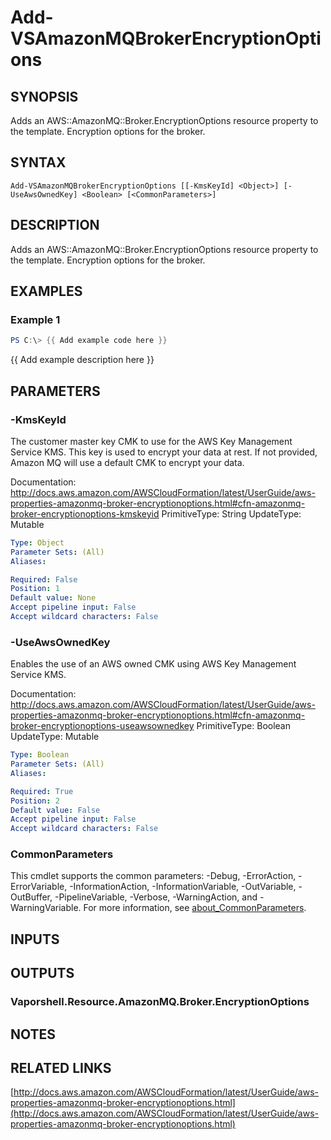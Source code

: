 # Add-VSAmazonMQBrokerEncryptionOptions

## SYNOPSIS
Adds an AWS::AmazonMQ::Broker.EncryptionOptions resource property to the template.
Encryption options for the broker.

## SYNTAX

```
Add-VSAmazonMQBrokerEncryptionOptions [[-KmsKeyId] <Object>] [-UseAwsOwnedKey] <Boolean> [<CommonParameters>]
```

## DESCRIPTION
Adds an AWS::AmazonMQ::Broker.EncryptionOptions resource property to the template.
Encryption options for the broker.

## EXAMPLES

### Example 1
```powershell
PS C:\> {{ Add example code here }}
```

{{ Add example description here }}

## PARAMETERS

### -KmsKeyId
The customer master key CMK to use for the AWS Key Management Service KMS.
This key is used to encrypt your data at rest.
If not provided, Amazon MQ will use a default CMK to encrypt your data.

Documentation: http://docs.aws.amazon.com/AWSCloudFormation/latest/UserGuide/aws-properties-amazonmq-broker-encryptionoptions.html#cfn-amazonmq-broker-encryptionoptions-kmskeyid
PrimitiveType: String
UpdateType: Mutable

```yaml
Type: Object
Parameter Sets: (All)
Aliases:

Required: False
Position: 1
Default value: None
Accept pipeline input: False
Accept wildcard characters: False
```

### -UseAwsOwnedKey
Enables the use of an AWS owned CMK using AWS Key Management Service KMS.

Documentation: http://docs.aws.amazon.com/AWSCloudFormation/latest/UserGuide/aws-properties-amazonmq-broker-encryptionoptions.html#cfn-amazonmq-broker-encryptionoptions-useawsownedkey
PrimitiveType: Boolean
UpdateType: Mutable

```yaml
Type: Boolean
Parameter Sets: (All)
Aliases:

Required: True
Position: 2
Default value: False
Accept pipeline input: False
Accept wildcard characters: False
```

### CommonParameters
This cmdlet supports the common parameters: -Debug, -ErrorAction, -ErrorVariable, -InformationAction, -InformationVariable, -OutVariable, -OutBuffer, -PipelineVariable, -Verbose, -WarningAction, and -WarningVariable. For more information, see [about_CommonParameters](http://go.microsoft.com/fwlink/?LinkID=113216).

## INPUTS

## OUTPUTS

### Vaporshell.Resource.AmazonMQ.Broker.EncryptionOptions
## NOTES

## RELATED LINKS

[http://docs.aws.amazon.com/AWSCloudFormation/latest/UserGuide/aws-properties-amazonmq-broker-encryptionoptions.html](http://docs.aws.amazon.com/AWSCloudFormation/latest/UserGuide/aws-properties-amazonmq-broker-encryptionoptions.html)

